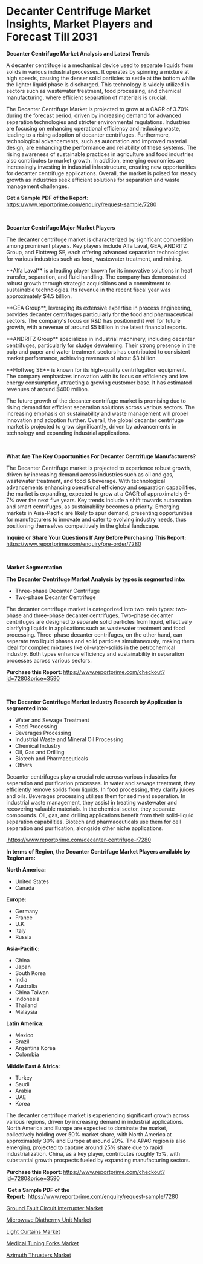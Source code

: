 <p><h1>Decanter Centrifuge Market Insights, Market Players and Forecast Till 2031</h1></p><p><strong>Decanter Centrifuge Market Analysis and Latest Trends</strong></p>
<p><p>A decanter centrifuge is a mechanical device used to separate liquids from solids in various industrial processes. It operates by spinning a mixture at high speeds, causing the denser solid particles to settle at the bottom while the lighter liquid phase is discharged. This technology is widely utilized in sectors such as wastewater treatment, food processing, and chemical manufacturing, where efficient separation of materials is crucial.</p><p>The Decanter Centrifuge Market is projected to grow at a CAGR of 3.70% during the forecast period, driven by increasing demand for advanced separation technologies and stricter environmental regulations. Industries are focusing on enhancing operational efficiency and reducing waste, leading to a rising adoption of decanter centrifuges. Furthermore, technological advancements, such as automation and improved material design, are enhancing the performance and reliability of these systems. The rising awareness of sustainable practices in agriculture and food industries also contributes to market growth. In addition, emerging economies are increasingly investing in industrial infrastructure, creating new opportunities for decanter centrifuge applications. Overall, the market is poised for steady growth as industries seek efficient solutions for separation and waste management challenges.</p></p>
<p><strong>Get a Sample PDF of the Report:&nbsp;</strong> <a href="https://www.reportprime.com/enquiry/request-sample/7280">https://www.reportprime.com/enquiry/request-sample/7280</a></p>
<p>&nbsp;</p>
<p><strong>Decanter Centrifuge Major Market Players</strong></p>
<p><p>The decanter centrifuge market is characterized by significant competition among prominent players. Key players include Alfa Laval, GEA, ANDRITZ Group, and Flottweg SE, each offering advanced separation technologies for various industries such as food, wastewater treatment, and mining.</p><p>**Alfa Laval** is a leading player known for its innovative solutions in heat transfer, separation, and fluid handling. The company has demonstrated robust growth through strategic acquisitions and a commitment to sustainable technologies. Its revenue in the recent fiscal year was approximately $4.5 billion.</p><p>**GEA Group**, leveraging its extensive expertise in process engineering, provides decanter centrifuges particularly for the food and pharmaceutical sectors. The company's focus on R&D has positioned it well for future growth, with a revenue of around $5 billion in the latest financial reports.</p><p>**ANDRITZ Group** specializes in industrial machinery, including decanter centrifuges, particularly for sludge dewatering. Their strong presence in the pulp and paper and water treatment sectors has contributed to consistent market performance, achieving revenues of about $3 billion.</p><p>**Flottweg SE** is known for its high-quality centrifugation equipment. The company emphasizes innovation with its focus on efficiency and low energy consumption, attracting a growing customer base. It has estimated revenues of around $400 million.</p><p>The future growth of the decanter centrifuge market is promising due to rising demand for efficient separation solutions across various sectors. The increasing emphasis on sustainability and waste management will propel innovation and adoption further. Overall, the global decanter centrifuge market is projected to grow significantly, driven by advancements in technology and expanding industrial applications.</p></p>
<p>&nbsp;</p>
<p><strong>What Are The Key Opportunities For Decanter Centrifuge Manufacturers?</strong></p>
<p><p>The Decanter Centrifuge market is projected to experience robust growth, driven by increasing demand across industries such as oil and gas, wastewater treatment, and food & beverage. With technological advancements enhancing operational efficiency and separation capabilities, the market is expanding, expected to grow at a CAGR of approximately 6-7% over the next five years. Key trends include a shift towards automation and smart centrifuges, as sustainability becomes a priority. Emerging markets in Asia-Pacific are likely to spur demand, presenting opportunities for manufacturers to innovate and cater to evolving industry needs, thus positioning themselves competitively in the global landscape.</p></p>
<p><strong>Inquire or Share Your Questions If Any Before Purchasing This Report:</strong> <a href="https://www.reportprime.com/enquiry/pre-order/7280">https://www.reportprime.com/enquiry/pre-order/7280</a></p>
<p>&nbsp;</p>
<p><strong>Market Segmentation</strong></p>
<p><strong>The Decanter Centrifuge Market Analysis by types is segmented into:</strong></p>
<p><ul><li>Three-phase Decanter Centrifuge</li><li>Two-phase Decanter Centrifuge</li></ul></p>
<p><p>The decanter centrifuge market is categorized into two main types: two-phase and three-phase decanter centrifuges. Two-phase decanter centrifuges are designed to separate solid particles from liquid, effectively clarifying liquids in applications such as wastewater treatment and food processing. Three-phase decanter centrifuges, on the other hand, can separate two liquid phases and solid particles simultaneously, making them ideal for complex mixtures like oil-water-solids in the petrochemical industry. Both types enhance efficiency and sustainability in separation processes across various sectors.</p></p>
<p><strong>Purchase this Report:&nbsp;</strong><a href="https://www.reportprime.com/checkout?id=7280&price=3590">https://www.reportprime.com/checkout?id=7280&price=3590</a></p>
<p>&nbsp;</p>
<p><strong>The Decanter Centrifuge Market Industry Research by Application is segmented into:</strong></p>
<p><ul><li>Water and Sewage Treatment</li><li>Food Processing</li><li>Beverages Processing</li><li>Industrial Waste and Mineral Oil Processing</li><li>Chemical Industry</li><li>Oil, Gas and Drilling</li><li>Biotech and Pharmaceuticals</li><li>Others</li></ul></p>
<p><p>Decanter centrifuges play a crucial role across various industries for separation and purification processes. In water and sewage treatment, they efficiently remove solids from liquids. In food processing, they clarify juices and oils. Beverages processing utilizes them for sediment separation. In industrial waste management, they assist in treating wastewater and recovering valuable materials. In the chemical sector, they separate compounds. Oil, gas, and drilling applications benefit from their solid-liquid separation capabilities. Biotech and pharmaceuticals use them for cell separation and purification, alongside other niche applications.</p></p>
<p><a href="https://www.reportprime.com/decanter-centrifuge-r7280">&nbsp;https://www.reportprime.com/decanter-centrifuge-r7280</a></p>
<p><strong>In terms of Region, the Decanter Centrifuge Market Players available by Region are:</strong></p>
<p>
    <p> <strong> North America: </strong>
        <ul>
            <li>United States</li>
            <li>Canada</li>
        </ul>
        </p> 
    <p> <strong> Europe: </strong>
        <ul>
            <li>Germany</li>
            <li>France</li>
            <li>U.K.</li>
            <li>Italy</li>
            <li>Russia</li>
        </ul>
        </p> 
    <p> <strong> Asia-Pacific: </strong>
        <ul>
            <li>China</li>
            <li>Japan</li>
            <li>South Korea</li>
            <li>India</li>
            <li>Australia</li>
            <li>China Taiwan</li>
            <li>Indonesia</li>
            <li>Thailand</li>
            <li>Malaysia</li>
        </ul>
        </p> 
    <p> <strong> Latin America: </strong>
        <ul>
            <li>Mexico</li>
            <li>Brazil</li>
            <li>Argentina Korea</li>
            <li>Colombia</li>
        </ul>
        </p> 
    <p> <strong> Middle East & Africa: </strong>
        <ul>
            <li>Turkey</li>
            <li>Saudi</li>
            <li>Arabia</li>
            <li>UAE</li>
            <li>Korea</li>
        </ul>
    </p>
    </p>
<p><p>The decanter centrifuge market is experiencing significant growth across various regions, driven by increasing demand in industrial applications. North America and Europe are expected to dominate the market, collectively holding over 50% market share, with North America at approximately 30% and Europe at around 20%. The APAC region is also emerging, projected to capture around 25% share due to rapid industrialization. China, as a key player, contributes roughly 15%, with substantial growth prospects fueled by expanding manufacturing sectors.</p></p>
<p><strong>Purchase this Report: </strong><a href="https://www.reportprime.com/checkout?id=7280&price=3590">https://www.reportprime.com/checkout?id=7280&price=3590</a></p>
<p>&nbsp;<strong>Get a Sample PDF of the Report:&nbsp;&nbsp;</strong><a href="https://www.reportprime.com/enquiry/request-sample/7280">https://www.reportprime.com/enquiry/request-sample/7280</a></p>
<p><strong></strong></p>
<p><p><a href="https://www.linkedin.com/pulse/global-ground-fault-circuit-interrupter-market-analysis-trends-zk5nf?trackingId=LSwQQYeqQ2ufHw7WBcGKFA%3D%3D">Ground Fault Circuit Interrupter Market</a></p><p><a href="https://medium.com/@nathan.skinner8798456/strategic-roadmap-to-success-global-microwave-diathermy-unit-market-analysis-2024-2031-ba02d1b49990">Microwave Diathermy Unit Market</a></p><p><a href="https://www.linkedin.com/pulse/light-curtains-market-global-insights-sales-trends-2024-zx4ye?trackingId=P8MHsMWCRsuO7HdqRO4vrQ%3D%3D">Light Curtains Market</a></p><p><a href="https://medium.com/@carol.alsopr44536/how-are-regions-adapting-to-the-medical-tuning-forks-market-0551c55f39c4">Medical Tuning Forks Market</a></p><p><a href="https://github.com/WayneHopkins413/Market-Research-Report-List-1/blob/main/azimuth-thrusters-market.md">Azimuth Thrusters Market</a></p></p>